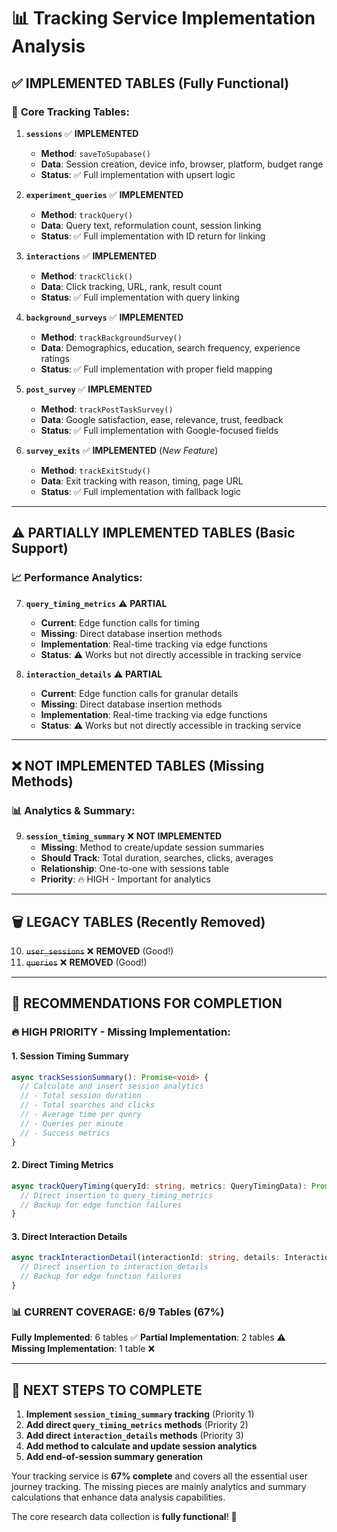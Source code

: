# 📊 Tracking Service Implementation Analysis

## ✅ **IMPLEMENTED TABLES** (Fully Functional)

### 🎯 **Core Tracking Tables:**
1. **`sessions`** ✅ **IMPLEMENTED**
   - **Method**: `saveToSupabase()` 
   - **Data**: Session creation, device info, browser, platform, budget range
   - **Status**: ✅ Full implementation with upsert logic

2. **`experiment_queries`** ✅ **IMPLEMENTED** 
   - **Method**: `trackQuery()`
   - **Data**: Query text, reformulation count, session linking
   - **Status**: ✅ Full implementation with ID return for linking

3. **`interactions`** ✅ **IMPLEMENTED**
   - **Method**: `trackClick()`
   - **Data**: Click tracking, URL, rank, result count
   - **Status**: ✅ Full implementation with query linking

4. **`background_surveys`** ✅ **IMPLEMENTED**
   - **Method**: `trackBackgroundSurvey()`
   - **Data**: Demographics, education, search frequency, experience ratings
   - **Status**: ✅ Full implementation with proper field mapping

5. **`post_survey`** ✅ **IMPLEMENTED**
   - **Method**: `trackPostTaskSurvey()`
   - **Data**: Google satisfaction, ease, relevance, trust, feedback
   - **Status**: ✅ Full implementation with Google-focused fields

6. **`survey_exits`** ✅ **IMPLEMENTED** (*New Feature*)
   - **Method**: `trackExitStudy()`
   - **Data**: Exit tracking with reason, timing, page URL
   - **Status**: ✅ Full implementation with fallback logic

---

## ⚠️ **PARTIALLY IMPLEMENTED TABLES** (Basic Support)

### 📈 **Performance Analytics:**
7. **`query_timing_metrics`** ⚠️ **PARTIAL**
   - **Current**: Edge function calls for timing
   - **Missing**: Direct database insertion methods
   - **Implementation**: Real-time tracking via edge functions
   - **Status**: ⚠️ Works but not directly accessible in tracking service

8. **`interaction_details`** ⚠️ **PARTIAL**
   - **Current**: Edge function calls for granular details
   - **Missing**: Direct database insertion methods  
   - **Implementation**: Real-time tracking via edge functions
   - **Status**: ⚠️ Works but not directly accessible in tracking service

---

## ❌ **NOT IMPLEMENTED TABLES** (Missing Methods)

### 📊 **Analytics & Summary:**
9. **`session_timing_summary`** ❌ **NOT IMPLEMENTED**
   - **Missing**: Method to create/update session summaries
   - **Should Track**: Total duration, searches, clicks, averages
   - **Relationship**: One-to-one with sessions table
   - **Priority**: 🔥 HIGH - Important for analytics

---

## 🗑️ **LEGACY TABLES** (Recently Removed)
10. ~~`user_sessions`~~ ❌ **REMOVED** (Good!)
11. ~~`queries`~~ ❌ **REMOVED** (Good!)

---

## 🚀 **RECOMMENDATIONS FOR COMPLETION**

### 🔥 **HIGH PRIORITY - Missing Implementation:**

#### **1. Session Timing Summary** 
```typescript
async trackSessionSummary(): Promise<void> {
  // Calculate and insert session analytics
  // - Total session duration
  // - Total searches and clicks  
  // - Average time per query
  // - Queries per minute
  // - Success metrics
}
```

#### **2. Direct Timing Metrics**
```typescript
async trackQueryTiming(queryId: string, metrics: QueryTimingData): Promise<void> {
  // Direct insertion to query_timing_metrics
  // Backup for edge function failures
}
```

#### **3. Direct Interaction Details**
```typescript  
async trackInteractionDetail(interactionId: string, details: InteractionDetailData): Promise<void> {
  // Direct insertion to interaction_details
  // Backup for edge function failures
}
```

### 📊 **CURRENT COVERAGE: 6/9 Tables (67%)**

**Fully Implemented**: 6 tables ✅
**Partial Implementation**: 2 tables ⚠️  
**Missing Implementation**: 1 table ❌

---

## 🎯 **NEXT STEPS TO COMPLETE**

1. **Implement `session_timing_summary` tracking** (Priority 1)
2. **Add direct `query_timing_metrics` methods** (Priority 2) 
3. **Add direct `interaction_details` methods** (Priority 3)
4. **Add method to calculate and update session analytics**
5. **Add end-of-session summary generation**

Your tracking service is **67% complete** and covers all the essential user journey tracking. The missing pieces are mainly analytics and summary calculations that enhance data analysis capabilities.

The core research data collection is **fully functional**! 🚀
